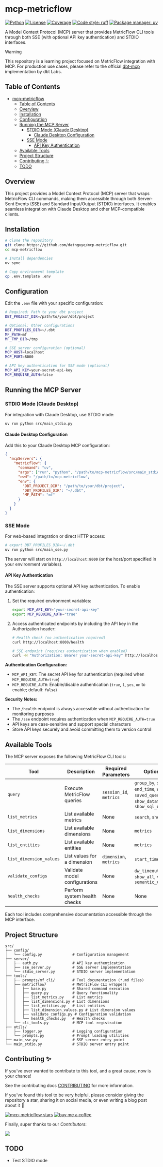 # mcp-metricflow

[![Python](https://img.shields.io/badge/python-3.10+-blue.svg)](https://www.python.org/downloads/)
[![License](https://img.shields.io/badge/license-MIT-green.svg)](LICENSE)
[![Coverage](https://img.shields.io/badge/coverage-100%25-brightgreen.svg)](htmlcov/index.html)
[![Code style: ruff](https://img.shields.io/endpoint?url=https://raw.githubusercontent.com/astral-sh/ruff/main/assets/badge/v2.json)](https://github.com/astral-sh/ruff)
[![Package manager: uv](https://img.shields.io/endpoint?url=https://raw.githubusercontent.com/astral-sh/uv/main/assets/badge/v0.json)](https://github.com/astral-sh/uv)

A Model Context Protocol (MCP) server that provides MetricFlow CLI tools through both SSE (with optional API key authentication) and STDIO interfaces.

> [!WARNING]
> This repository is a learning project focused on MetricFlow integration with MCP. For production use cases, please refer to the official [dbt-mcp](https://github.com/dbt-labs/dbt-mcp) implementation by dbt Labs.

## Table of Contents

- [mcp-metricflow](#mcp-metricflow)
  - [Table of Contents](#table-of-contents)
  - [Overview](#overview)
  - [Installation](#installation)
  - [Configuration](#configuration)
  - [Running the MCP Server](#running-the-mcp-server)
    - [STDIO Mode (Claude Desktop)](#stdio-mode-claude-desktop)
      - [Claude Desktop Configuration](#claude-desktop-configuration)
    - [SSE Mode](#sse-mode)
      - [API Key Authentication](#api-key-authentication)
  - [Available Tools](#available-tools)
  - [Project Structure](#project-structure)
  - [Contributing ✨](#contributing-)
  - [TODO](#todo)

## Overview

This project provides a Model Context Protocol (MCP) server that wraps MetricFlow CLI commands, making them accessible through both Server-Sent Events (SSE) and Standard Input/Output (STDIO) interfaces. It enables seamless integration with Claude Desktop and other MCP-compatible clients.

## Installation

```bash
# Clone the repository
git clone https://github.com/datnguye/mcp-metricflow.git
cd mcp-metricflow

# Install dependencies
uv sync

# Copy environment template
cp .env.template .env
```

## Configuration

Edit the `.env` file with your specific configuration:

```bash
# Required: Path to your dbt project
DBT_PROJECT_DIR=/path/to/your/dbt/project

# Optional: Other configurations
DBT_PROFILES_DIR=~/.dbt
MF_PATH=mf
MF_TMP_DIR=/tmp

# SSE server configuration (optional)
MCP_HOST=localhost
MCP_PORT=8000

# API key authentication for SSE mode (optional)
MCP_API_KEY=your-secret-api-key
MCP_REQUIRE_AUTH=false
```

## Running the MCP Server

### STDIO Mode (Claude Desktop)

For integration with Claude Desktop, use STDIO mode:

```bash
uv run python src/main_stdio.py
```

#### Claude Desktop Configuration

Add this to your Claude Desktop MCP configuration:

```json
{
  "mcpServers": {
    "metricflow": {
      "command": "uv",
      "args": ["run", "python", "/path/to/mcp-metricflow/src/main_stdio.py"],
      "cwd": "/path/to/mcp-metricflow",
      "env": {
        "DBT_PROJECT_DIR": "/path/to/your/dbt/project",
        "DBT_PROFILES_DIR": "~/.dbt",
        "MF_PATH": "mf"
      }
    }
  }
}
```

### SSE Mode

For web-based integration or direct HTTP access:

```bash
# export DBT_PROFILES_DIR=~/.dbt
uv run python src/main_sse.py
```

The server will start on `http://localhost:8000` (or the host/port specified in your environment variables).

#### API Key Authentication

The SSE server supports optional API key authentication. To enable authentication:

1. Set the required environment variables:
   ```bash
   export MCP_API_KEY="your-secret-api-key"
   export MCP_REQUIRE_AUTH="true"
   ```

2. Access authenticated endpoints by including the API key in the Authorization header:
   ```bash
   # Health check (no authentication required)
   curl http://localhost:8000/health

   # SSE endpoint (requires authentication when enabled)
   curl -H "Authorization: Bearer your-secret-api-key" http://localhost:8000/sse
   ```

**Authentication Configuration:**
- `MCP_API_KEY`: The secret API key for authentication (required when `MCP_REQUIRE_AUTH=true`)
- `MCP_REQUIRE_AUTH`: Enable/disable authentication (`true`, `1`, `yes`, `on` to enable; default: `false`)

**Security Notes:**
- The `/health` endpoint is always accessible without authentication for monitoring purposes
- The `/sse` endpoint requires authentication when `MCP_REQUIRE_AUTH=true`
- API keys are case-sensitive and support special characters
- Store API keys securely and avoid committing them to version control

## Available Tools

The MCP server exposes the following MetricFlow CLI tools:

| Tool | Description | Required Parameters | Optional Parameters |
|------|-------------|-------------------|-------------------|
| `query` | Execute MetricFlow queries | `session_id`, `metrics` | `group_by`, `start_time`, `end_time`, `where`, `order`, `limit`, `saved_query`, `explain`, `show_dataflow_plan`, `show_sql_descriptions` |
| `list_metrics` | List available metrics | None | `search`, `show_all_dimensions` |
| `list_dimensions` | List available dimensions | None | `metrics` |
| `list_entities` | List available entities | None | `metrics` |
| `list_dimension_values` | List values for a dimension | `dimension`, `metrics` | `start_time`, `end_time` |
| `validate_configs` | Validate model configurations | None | `dw_timeout`, `skip_dw`, `show_all`, `verbose_issues`, `semantic_validation_workers` |
| `health_checks` | Perform system health checks | None | None |

Each tool includes comprehensive documentation accessible through the MCP interface.

## Project Structure

```
src/
├── config/
│   └── config.py              # Configuration management
├── server/
│   ├── auth.py                # API key authentication
│   ├── sse_server.py          # SSE server implementation
│   └── stdio_server.py        # STDIO server implementation
├── tools/
│   ├── prompts/mf_cli/        # Tool documentation (*.md files)
│   ├── metricflow/            # MetricFlow CLI wrappers
│   │   ├── base.py            # Shared command execution
│   │   ├── query.py           # Query functionality
│   │   ├── list_metrics.py    # List metrics
│   │   ├── list_dimensions.py # List dimensions
│   │   ├── list_entities.py   # List entities
│   │   ├── list_dimension_values.py # List dimension values
│   │   ├── validate_configs.py # Configuration validation
│   │   └── health_checks.py   # Health checks
│   └── cli_tools.py           # MCP tool registration
├── utils/
│   ├── logger.py              # Logging configuration
│   └── prompts.py             # Prompt loading utilities
├── main_sse.py                # SSE server entry point
└── main_stdio.py              # STDIO server entry point
```

## Contributing ✨

If you've ever wanted to contribute to this tool, and a great cause, now is your chance!

See the contributing docs [CONTRIBUTING](CONTRIBUTING.md) for more information.

If you've found this tool to be very helpful, please consider giving the repository a star, sharing it on social media, or even writing a blog post about it 💌

[![mcp-metricflow stars](https://img.shields.io/github/stars/datnguye/mcp-metricflow.svg?logo=github&style=for-the-badge&label=Star%20this%20repo)](https://github.com/datnguye/mcp-metricflow)
[![buy me a coffee](https://img.shields.io/badge/buy%20me%20a%20coffee-donate-yellow.svg?logo=buy-me-a-coffee&logoColor=white&labelColor=ff813f&style=for-the-badge)](https://www.buymeacoffee.com/datnguye)

Finally, super thanks to our *Contributors*:

<a href="https://github.com/datnguye/mcp-metricflow/graphs/contributors">
  <img src="https://contrib.rocks/image?repo=datnguye/mcp-metricflow" />
</a>

## TODO
- Test STDIO mode
<!-- GitAds-Verify: HRQ1S4W8N5U676OK6MBIJNH3EPKCGG64 -->